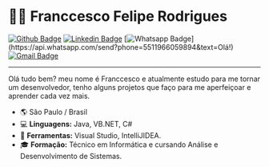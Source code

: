# :man_technologist: Franccesco Felipe Rodrigues

[![Github Badge](https://img.shields.io/badge/-Github-000?style=flat-square&logo=Github&logoColor=white&link=https://github.com/ffresanto)](https://github.com/ffresanto)
[![Linkedin Badge](https://img.shields.io/badge/-LinkedIn-blue?style=flat-square&logo=Linkedin&logoColor=white&link=https://www.linkedin.com/in/franccesco-felipe-rodrigues/)](https://www.linkedin.com/in/franccesco-felipe-rodrigues/)
[![Whatsapp Badge](https://img.shields.io/badge/-Whatsapp-4CA143?style=flat-square&labelColor=4CA143&logo=whatsapp&logoColor=white&link=https://api.whatsapp.com/send?phone=5511966059894&text=Olá!)](https://api.whatsapp.com/send?phone=5511966059894&text=Olá!)
[![Gmail Badge](https://img.shields.io/badge/-Gmail-c14438?style=flat-square&logo=Gmail&logoColor=white&link=mailto:ffresanto@gmail.com)](mailto:ffresanto@gmail.com)

---
Olá tudo bem? meu nome é Franccesco e atualmente estudo para me tornar um desenvolvedor, tenho alguns projetos que faço para me aperfeiçoar e aprender cada vez mais.

- 🌎 São Paulo / Brasil
- 💻 **Linguagens:** Java, VB.NET, C#
- 🔧 **Ferramentas:** Visual Studio, IntelliJIDEA.
- 🎓 **Formação:** Técnico em Informática e cursando Análise e Desenvolvimento de Sistemas.
